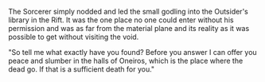 The Sorcerer simply nodded and led the small godling into the Outsider's library in the Rift. It was the one place no one could enter without his permission and was as far from the material plane and its reality as it was possible to get without visiting the void.

"So tell me what exactly have you found? Before you answer I can offer you peace and slumber in the halls of Oneiros, which is the place where the dead go. If that is a sufficient death for you."